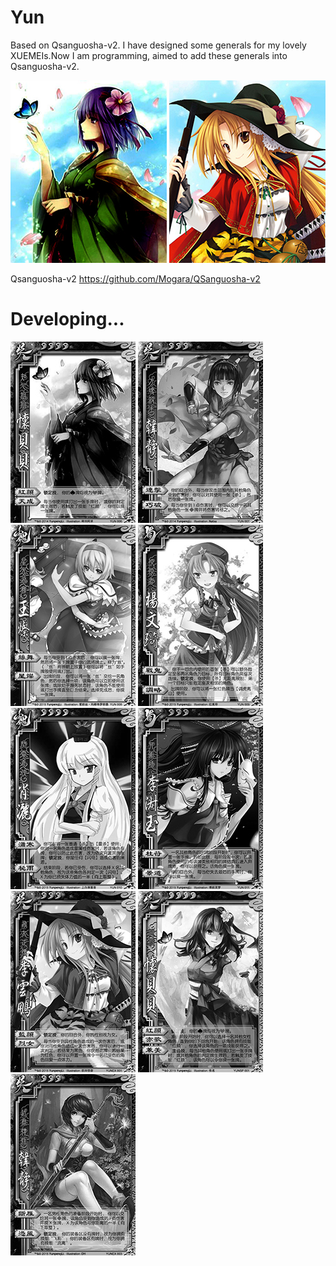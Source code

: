# Yun
Based on Qsanguosha-v2. I have designed some generals for my lovely XUEMEIs.Now I am programming, aimed to add these generals into Qsanguosha-v2.

![image](full/huaibeibei.png) 
![image](full/liyunpeng.png) 

Qsanguosha-v2 https://github.com/Mogara/QSanguosha-v2

# Developing...
![image](card-progress/huaibeibei.jpg) 
![image](card-progress/hanjing.jpg)
![image](card-progress/wangcan.jpg)
![image](card-progress/yangwenqi.jpg)
![image](card-progress/xiaosa.jpg)
![image](card-progress/lishuyu.jpg)
![image](card-progress/liyunpeng.jpg)
![image](card-progress/EXhuaibeibei.jpg)
![image](card-progress/EXhanjing.jpg)
